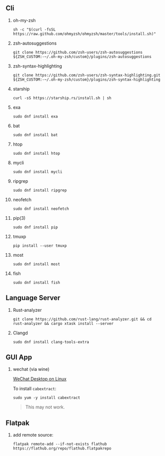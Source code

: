 ## Cli

1. oh-my-zsh

   ```shell
   sh -c "$(curl -fsSL https://raw.github.com/ohmyzsh/ohmyzsh/master/tools/install.sh)"
   ```

2. zsh-autosuggestions

   ```shell
   git clone https://github.com/zsh-users/zsh-autosuggestions ${ZSH_CUSTOM:-~/.oh-my-zsh/custom}/plugins/zsh-autosuggestions
   ```

3. zsh-syntax-highlighting

   ```shell
   git clone https://github.com/zsh-users/zsh-syntax-highlighting.git ${ZSH_CUSTOM:-~/.oh-my-zsh/custom}/plugins/zsh-syntax-highlighting
   ```

4. starship
   
   ```shell
   curl -sS https://starship.rs/install.sh | sh
   ```

5. exa

   ```shell
   sudo dnf install exa
   ```
6. bat
   
   ```shell
   sudo dnf install bat
   ```

7. htop
   
   ```shell
   sudo dnf install htop
   ```

8. mycli

   ```shell
   sudo dnf install mycli
   ```
9. ripgrep
   
   ```shell
   sudo dnf install ripgrep
   ```

10. neofetch
   
    ```shell
    sudo dnf install neofetch
    ```

11. pip(3)
   
    ```shell
    sudo dnf install pip
    ```

12. tmuxp

    ```shell
    pip install --user tmuxp
    ```

13. most

    ```shell
    sudo dnf install most
    ```
14. fish
    
    ```shell
    sudo dnf install fish
    ```

## Language Server

1. Rust-analyzer
   
   ```shell
   git clone https://github.com/rust-lang/rust-analyzer.git && cd rust-analyzer && cargo xtask install --server
   ```

2. Clangd
   
   ```shell
   sudo dnf install clang-tools-extra 
   ```

## GUI App

1. wechat (via wine)
   
   [WeChat Desktop on Linux](https://ferrolho.github.io/blog/2018-12-22/wechat-desktop-on-linux)

   
   To install `cabextract`:

   ```shell
   sudo yum -y install cabextract
   ```

   > This may not work.

## Flatpak

1. add remote source:
   
   ```shell
   flatpak remote-add --if-not-exists flathub https://flathub.org/repo/flathub.flatpakrepo
   ```
